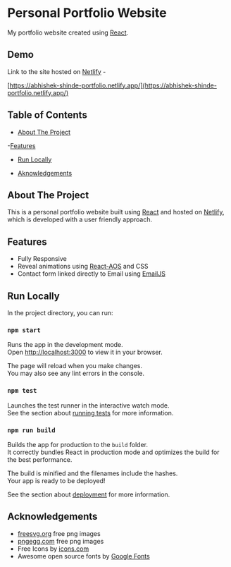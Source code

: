 
# Personal Portfolio Website

My portfolio website created using [React](https://reactjs.org/).

## Demo

Link to the site hosted on [Netlify](https://www.netlify.com/) -

[https://abhishek-shinde-portfolio.netlify.app/](https://abhishek-shinde-portfolio.netlify.app/)


## Table of Contents

- [About The Project](#about-the-project)

-[Features](#features)

- [Run Locally](#run-locally)

- [Aknowledgements](#acknowledgements)



## About The Project

This is a personal portfolio website built using [React](https://reactjs.org/) and hosted on 
[Netlify](https://www.netlify.com/), which is developed with a user friendly approach.



## Features

- Fully Responsive
- Reveal animations using [React-AOS](https://www.npmjs.com/package/aos) and CSS
- Contact form linked directly to Email using [EmailJS](https://www.emailjs.com/)


## Run Locally

In the project directory, you can run:

### `npm start`

Runs the app in the development mode.\
Open [http://localhost:3000](http://localhost:3000) to view it in your browser.

The page will reload when you make changes.\
You may also see any lint errors in the console.

### `npm test`

Launches the test runner in the interactive watch mode.\
See the section about [running tests](https://facebook.github.io/create-react-app/docs/running-tests) for more information.

### `npm run build`

Builds the app for production to the `build` folder.\
It correctly bundles React in production mode and optimizes the build for the best performance.

The build is minified and the filenames include the hashes.\
Your app is ready to be deployed!

See the section about [deployment](https://facebook.github.io/create-react-app/docs/deployment) for more information.
## Acknowledgements

 - [freesvg.org](https://freesvg.org) free png images
 - [pngegg.com](https://pngegg.com) free png images
 - Free Icons by [icons.com](https://icons8.com)
 - Awesome open source fonts by [Google Fonts](https://fonts.google.com/)
